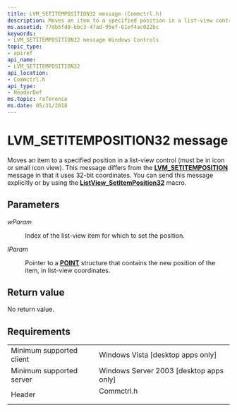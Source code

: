 ```yaml
---
title: LVM_SETITEMPOSITION32 message (Commctrl.h)
description: Moves an item to a specified position in a list-view control (must be in icon or small icon view).
ms.assetid: 77db5fd0-bbc3-47ad-95ef-61ef4ac022bc
keywords:
- LVM_SETITEMPOSITION32 message Windows Controls
topic_type:
- apiref
api_name:
- LVM_SETITEMPOSITION32
api_location:
- Commctrl.h
api_type:
- HeaderDef
ms.topic: reference
ms.date: 05/31/2018
---
```


# LVM\_SETITEMPOSITION32 message

Moves an item to a specified position in a list-view control (must be in icon or small icon view). This message differs from the [**LVM\_SETITEMPOSITION**](lvm-setitemposition.md) message in that it uses 32-bit coordinates. You can send this message explicitly or by using the [**ListView\_SetItemPosition32**](/windows/desktop/api/Commctrl/nf-commctrl-listview_setitemposition32) macro.

## Parameters

<dl> <dt>

*wParam* 
</dt> <dd>

Index of the list-view item for which to set the position.

</dd> <dt>

*lParam* 
</dt> <dd>

Pointer to a [**POINT**](/previous-versions//dd162805(v=vs.85)) structure that contains the new position of the item, in list-view coordinates.

</dd> </dl>

## Return value

No return value.

## Requirements



|                                     |                                                                                       |
|-------------------------------------|---------------------------------------------------------------------------------------|
| Minimum supported client<br/> | Windows Vista \[desktop apps only\]<br/>                                        |
| Minimum supported server<br/> | Windows Server 2003 \[desktop apps only\]<br/>                                  |
| Header<br/>                   | <dl> <dt>Commctrl.h</dt> </dl> |



 

